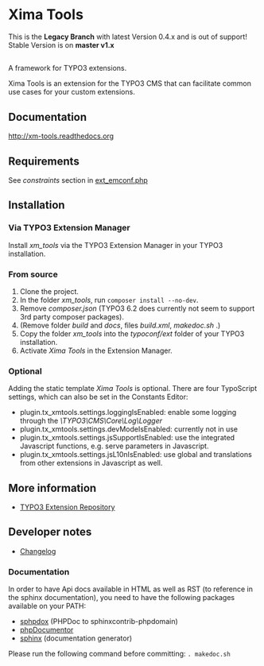 # Xima Tools

This is the **Legacy Branch** with latest Version 0.4.x and is out of support!  
Stable Version is on **master v1.x**

##

A framework for TYPO3 extensions.

Xima Tools is an extension for the TYPO3 CMS that can facilitate common use cases for your custom extensions.

## Documentation

http://xm-tools.readthedocs.org

## Requirements
See *constraints* section in [ext_emconf.php](ext_emconf.php)

## Installation
### Via TYPO3 Extension Manager
Install *xm_tools* via the TYPO3 Extension Manager in your TYPO3 installation.

### From source
1. Clone the project.
2. In the folder *xm_tools*, run `composer install --no-dev`.
3. Remove *composer.json* (TYPO3 6.2 does currently not seem to support 3rd party composer packages).
4. (Remove folder *build* and *docs*, files *build.xml*, *makedoc.sh* .)
5. Copy the folder *xm_tools* into the *typoconf/ext* folder of your TYPO3 installation.
6. Activate *Xima Tools* in the Extension Manager.

### Optional
Adding the static template *Xima Tools* is optional. There are four TypoScript settings, which can also be set in the Constants Editor:
* plugin.tx_xmtools.settings.loggingIsEnabled: enable some logging through the *\TYPO3\CMS\Core\Log\Logger*
* plugin.tx_xmtools.settings.devModeIsEnabled: currently not in use
* plugin.tx_xmtools.settings.jsSupportIsEnabled: use the integrated Javascript functions, e.g. serve parameters in Javascript.
* plugin.tx_xmtools.settings.jsL10nIsEnabled: use global and translations from other extensions in Javascript as well.


## More information
* [TYPO3 Extension Repository](http://typo3.org/extensions/repository/view/xm_tools)

## Developer notes

* [Changelog](CHANGELOG.md)


### Documentation

In order to have Api docs available in HTML as well as RST (to reference in the sphinx documentation), you need to have the following packages available on your PATH:
- [sphpdox](https://github.com/EdRush/sphpdox) (PHPDoc to sphinxcontrib-phpdomain)
- [phpDocumentor](http://www.phpdoc.org/)
- [sphinx](http://sphinx-doc.org/) (documentation generator)

Please run the following command before committing: `. makedoc.sh`
